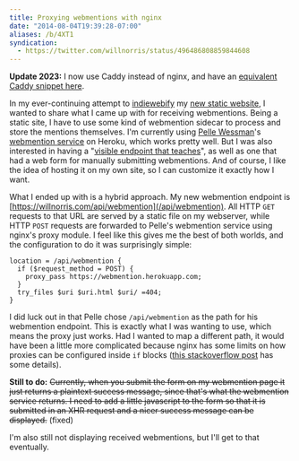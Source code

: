 ```yaml
---
title: Proxying webmentions with nginx
date: "2014-08-04T19:39:28-07:00"
aliases: /b/4XT1
syndication:
  - https://twitter.com/willnorris/status/496486808859844608
---
```


**Update 2023:** I now use Caddy instead of nginx,
and have an [equivalent Caddy snippet here](/2023/caddy-snippets/#webmentions).

In my ever-continuing attempt to [indiewebify][] my [new static website][], I wanted to share what I came up with for
receiving webmentions. Being a static site, I have to use some kind of webmention sidecar to process and store the
mentions themselves. I'm currently using [Pelle Wessman][]'s [webmention service][] on Heroku, which works pretty well.
But I was also interested in having a "[visible endpoint that teaches][]", as well as one that had a web form for
manually submitting webmentions. And of course, I like the idea of hosting it on my own site, so I can customize it
exactly how I want.

What I ended up with is a hybrid approach. My new webmention endpoint is
[https://willnorris.com/api/webmention](/api/webmention). All HTTP `GET` requests to that URL are served by a static
file on my webserver, while HTTP `POST` requests are forwarded to Pelle's webmention service using nginx's proxy module.
I feel like this gives me the best of both worlds, and the configuration to do it was surprisingly simple:

```nginx
location = /api/webmention {
  if ($request_method = POST) {
    proxy_pass https://webmention.herokuapp.com;
  }
  try_files $uri $uri.html $uri/ =404;
}
```

I did luck out in that Pelle chose `/api/webmention` as the path for his webmention endpoint. This is exactly what I was
wanting to use, which means the proxy just works. Had I wanted to map a different path, it would have been a little more
complicated because nginx has some limits on how proxies can be configured inside `if` blocks ([this stackoverflow
post][] has some details).

[indiewebify]: https://indiewebify.me/
[new static website]: /2014/07/one-step-forward-two-steps-back
[Pelle Wessman]: http://voxpelli.com/
[webmention service]: https://webmention.herokuapp.com/
[visible endpoint that teaches]: https://indieweb.org/irc/2014-05-04/line/1399233029
[this stackoverflow post]: https://stackoverflow.com/questions/10627596/nginx-proxy-or-rewrite-depending-on-user-agent

**Still to do:** <s>Currently, when you submit the form on my webmention page it just returns a plaintext success
message, since that's what the webmention service returns. I need to add a little javascript to the form so that it is
submitted in an XHR request and a nicer success message can be displayed.</s> (fixed)

I'm also still not displaying received webmentions, but I'll get to that eventually.
